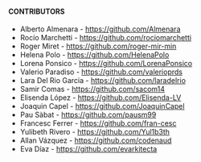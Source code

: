 #### CONTRIBUTORS

- Alberto Almenara - https://github.com/Almenara
- Rocío Marchetti - https://github.com/rociomarchetti
- Roger Miret - https://github.com/roger-mir-min
- Helena Polo - https://github.com/HelenaPolo
- Lorena Ponsico - https://github.com/LorenaPonsico
- Valerio Paradiso - https://github.com/valerioprds
- Lara Del Rio Garcia - https://github.com/laradelrio
- Samir Comas - https://github.com/sacom14
- Elisenda López - https://github.com/Elisenda-LV
- Joaquin Capel - https://github.com/JoaquinCapel
- Pau Sàbat - https://github.com/pausm99
- Francesc Ferrer - https://github.com/fran-cesc
- Yulibeth Rivero - https://github.com/Yul1b3th
- Allan Vázquez - https://github.com/codenaud
- Eva Díaz - https://github.com/evarkitecta
